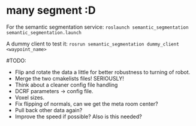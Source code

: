 # many segment :D

For the semantic segmentation service:
`roslaunch semantic_segmentation semantic_segmentation.launch`

A dummy client to test it:
`rosrun semantic_segmentation dummy_client <waypoint_name>`


#TODO:
* Flip and rotate the data a little for better robustness to turning of robot.
* Merge the two cmakelists files! SERIOUSLY!
* Think about a cleaner config file handling
* DCRF parameters -> config file.
* Voxel sizes.
* Fix flipping of normals, can we get the meta room center?
* Pull back other data again?
* Improve the speed if possible? Also is this needed?